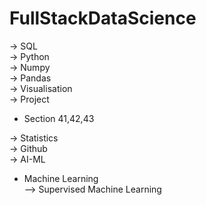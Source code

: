 # FullStackDataScience

→ SQL<br>
→ Python<br>
→ Numpy<br>
→ Pandas<br>
→ Visualisation<br>
→ Project <br>
  * Section 41,42,43<br>
  
→ Statistics<br>
→ Github<br>
→ AI-ML<br>
  * Machine Learning<br>
    --> Supervised Machine Learning
